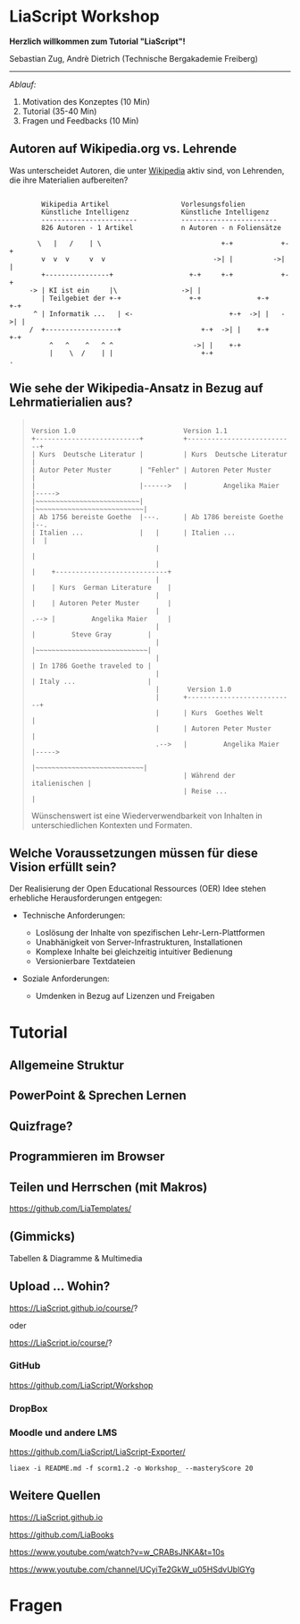<!--
author:   Your Name
email:    your@mail.org
version:  0.0.3
language: en
narrator: Deutsch Male
logo:     logo.jpg

comment:  Try to write a short comment about
          your course, multiline is also okay.


-->

# LiaScript Workshop

**Herzlich willkommen zum Tutorial "LiaScript"!**

Sebastian Zug, Andrè Dietrich (Technische Bergakademie Freiberg)

--------------------------------------------------


_Ablauf:_

1. Motivation des Konzeptes (10 Min)
2. Tutorial (35-40 Min)
3. Fragen und Feedbacks (10 Min)

## Autoren auf Wikipedia.org vs. Lehrende

Was unterscheidet Autoren, die unter [Wikipedia](https://www.wikipedia.de/) aktiv sind, von Lehrenden, die ihre Materialien aufbereiten?

<!--style="width: 100%; max-width: 760px; display: block; margin-left: auto; margin-right: auto;"-->
```ascii

        Wikipedia Artikel                  Vorlesungsfolien
        Künstliche Intelligenz             Künstliche Intelligenz
        ------------------------           ------------------------
        826 Autoren - 1 Artikel            n Autoren - n Foliensätze

       \   |   /    | \                              +-+            +-+
        v  v  v     v  v                           ->| |          ->| |
        +----------------+                   +-+     +-+            +-+
     -> | KI ist ein     |\                ->| |
        | Teilgebiet der +-+                 +-+              +-+     +-+
      ^ | Informatik ...   | <-                        +-+  ->| |   ->| |
     /  +------------------+                    +-+  ->| |    +-+     +-+
          ^   ^    ^   ^ ^                    ->| |    +-+
          |    \  /    | |                      +-+                            .
```


## Wie sehe der Wikipedia-Ansatz in Bezug auf Lehrmatierialien aus?

> <!-- style="width: 100%; max-width: 860px; display: block; margin-left: auto; margin-right: auto;" -->
> ```ascii
>
> Version 1.0                           Version 1.1
> +--------------------------+          +---------------------------+
> | Kurs  Deutsche Literatur |          | Kurs  Deutsche Literatur  |
> | Autor Peter Muster       | "Fehler" | Autoren Peter Muster      |
> |                          |------>   |         Angelika Maier    |----->
> |~~~~~~~~~~~~~~~~~~~~~~~~~~|          |~~~~~~~~~~~~~~~~~~~~~~~~~~~|
> | Ab 1756 bereiste Goethe  |---.      | Ab 1786 bereiste Goethe   |--.
> | Italien ...              |   |      | Italien ...               |  |
>                                |                                     |
>                                |                                     |    +----------------------------+
>                                |                                     |    | Kurs  German Literature    |
>                                |                                     |    | Autoren Peter Muster       |
>                                |                                     .--> |         Angelika Maier     |
>                                |                                          |         Steve Gray         |
>                                |                                          |~~~~~~~~~~~~~~~~~~~~~~~~~~~~|
>                                |                                          | In 1786 Goethe traveled to |
>                                |                                          | Italy ...                  |
>                                |       Version 1.0
>                                |      +---------------------------+
>                                |      | Kurs  Goethes Welt        |
>                                |      | Autoren Peter Muster      |
>                                .-->   |         Angelika Maier    |----->
>                                       |~~~~~~~~~~~~~~~~~~~~~~~~~~~|
>                                       | Während der italienischen |
>                                       | Reise ...                 |
> ```
> Wünschenswert ist eine Wiederverwendbarkeit von Inhalten in unterschiedlichen Kontexten und Formaten.


## Welche Voraussetzungen müssen für diese Vision erfüllt sein?

Der Realisierung der Open Educational Ressources (OER) Idee stehen erhebliche
Herausforderungen entgegen:

+ Technische Anforderungen:

  - Loslösung der Inhalte von spezifischen Lehr-Lern-Plattformen
  - Unabhänigkeit von Server-Infrastrukturen, Installationen
  - Komplexe Inhalte bei gleichzeitig intuitiver Bedienung
  - Versionierbare Textdateien


+ Soziale Anforderungen:

  - Umdenken in Bezug auf Lizenzen und Freigaben


# Tutorial


## Allgemeine Struktur


## PowerPoint & Sprechen Lernen


## Quizfrage?


## Programmieren im Browser


## Teilen und Herrschen (mit Makros)


https://github.com/LiaTemplates/


## (Gimmicks)

Tabellen & Diagramme & Multimedia


## Upload ... Wohin?

https://LiaScript.github.io/course/?

oder

https://LiaScript.io/course/?

### GitHub


https://github.com/LiaScript/Workshop


### DropBox


### Moodle und andere LMS


https://github.com/LiaScript/LiaScript-Exporter/

`liaex -i README.md -f scorm1.2 -o Workshop_ --masteryScore 20`



## Weitere Quellen


https://LiaScript.github.io

https://github.com/LiaBooks

https://www.youtube.com/watch?v=w_CRABsJNKA&t=10s

https://www.youtube.com/channel/UCyiTe2GkW_u05HSdvUblGYg


# Fragen
